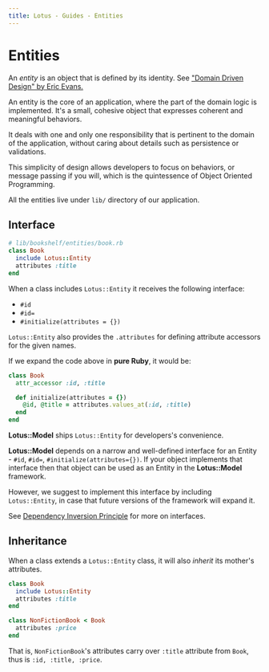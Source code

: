 ```yaml
---
title: Lotus - Guides - Entities
---
```


# Entities

An _entity_ is an object that is defined by its identity. See ["Domain Driven Design" by Eric Evans.](http://youtube.com/watch?v=7MaYeudL9yo)

An entity is the core of an application, where the part of the domain logic is implemented.
It's a small, cohesive object that expresses coherent and meaningful behaviors.

It deals with one and only one responsibility that is pertinent to the
domain of the application, without caring about details such as persistence
or validations.

This simplicity of design allows developers to focus on behaviors, or
message passing if you will, which is the quintessence of Object Oriented Programming.

All the entities live under `lib/` directory of our application.

## Interface

```ruby
# lib/bookshelf/entities/book.rb
class Book
  include Lotus::Entity
  attributes :title
end
```

When a class includes `Lotus::Entity` it receives the following interface:

  * `#id`
  * `#id=`
  * `#initialize(attributes = {})`

`Lotus::Entity` also provides the `.attributes` for defining attribute accessors for the given names.

If we expand the code above in **pure Ruby**, it would be:

```ruby
class Book
  attr_accessor :id, :title

  def initialize(attributes = {})
    @id, @title = attributes.values_at(:id, :title)
  end
end
```

**Lotus::Model** ships `Lotus::Entity` for developers's convenience.

**Lotus::Model** depends on a narrow and well-defined interface for an Entity - `#id`, `#id=`, `#initialize(attributes={})`.
If your object implements that interface then that object can be used as an Entity in the **Lotus::Model** framework.

However, we suggest to implement this interface by including `Lotus::Entity`, in case that future versions of the framework will expand it.

See [Dependency Inversion Principle](http://en.wikipedia.org/wiki/Dependency_inversion_principle) for more on interfaces.

## Inheritance

When a class extends a `Lotus::Entity` class, it will also *inherit* its mother's attributes.

```ruby
class Book
  include Lotus::Entity
  attributes :title
end

class NonFictionBook < Book
  attributes :price
end
```

That is, `NonFictionBook`'s attributes carry over `:title` attribute from `Book`,
thus is `:id, :title, :price`.

